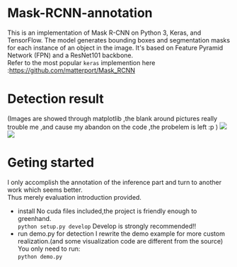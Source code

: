 # Mask-RCNN-annotation
This is an implementation of Mask R-CNN on Python 3, Keras, and TensorFlow. The model generates bounding boxes and segmentation masks for each instance of an object in the image. It's based on Feature Pyramid Network (FPN) and a ResNet101 backbone.<br />
Refer to the most popular `keras` implemention here :https://github.com/matterport/Mask_RCNN
# Detection result
(Images are showed through matplotlib ,the blank around pictures really trouble me ,and cause my abandon on the code ,the probelem is left  :p )
![](https://github.com/ming71/Mask-RCNN-annotation/blob/master/output/0.7848402349160818.jpg)
![](https://github.com/ming71/Mask-RCNN-annotation/blob/master/output/0.3278841376282916.jpg)
# Geting started
I only accomplish the annotation of the inference part and turn to another work which seems better.<br/>
Thus merely evaluation introduction provided.  <br/>
* install
No cuda files included,the  project is friendly enough to greenhand. <br/>
```python setup.py develop```
Develop is strongly recommended!!
* run demo.py for detection
I rewrite the demo example for more custom realization.(and some visualization code are different from the source)<br/>
You only need to run:<br/>
```python demo.py```

